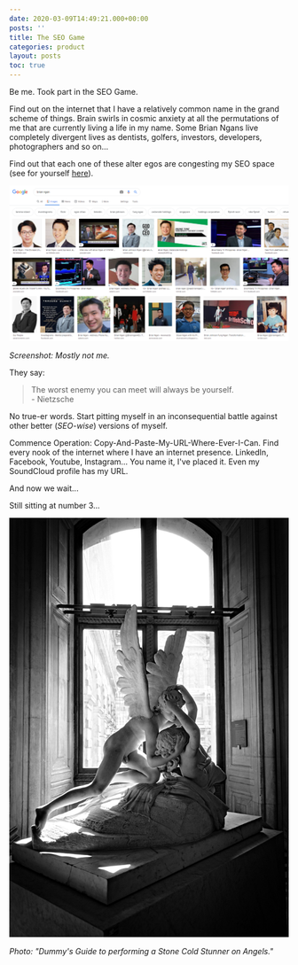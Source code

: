 ```yaml
---
date: 2020-03-09T14:49:21.000+00:00
posts: ''
title: The SEO Game
categories: product
layout: posts
toc: true
---
```

Be me. Took part in the SEO Game.

Find out on the internet that I have a relatively common name in the grand scheme of things. Brain swirls in cosmic anxiety at all the permutations of me that are currently living a life in my name. Some Brian Ngans live completely divergent lives as dentists, golfers, investors, developers, photographers and so on...

Find out that each one of these alter egos are congesting my SEO space (see for yourself [here](https://www.google.com/search?q=brian+ngan "https://www.google.com/search?q=brian+ngan")).

![](/uploads/brian-ngan-images.png)

_Screenshot: Mostly not me._

They say:

> The worst enemy you can meet will always be yourself.  
> \- Nietzsche

No true-er words. Start pitting myself in an inconsequential battle against other better (_SEO-wise_) versions of myself.

Commence Operation: Copy-And-Paste-My-URL-Where-Ever-I-Can. Find every nook of the internet where I have an internet presence. LinkedIn, Facebook, Youtube, Instagram... You name it, I've placed it. Even my SoundCloud profile has my URL.

And now we wait...

Still sitting at number 3...

![](/uploads/daniele-d-andreti-jQ49DUhffos-unsplash.jpg "stone cold stunner")

_Photo: "Dummy's Guide to performing a Stone Cold Stunner on Angels."_